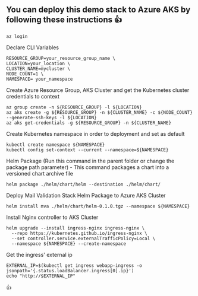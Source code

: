 ## **You can deploy this demo stack to Azure AKS by following these instructions :+1:**
```
az login
```

Declare CLI  Variables

```
RESOURCE_GROUP=your_resource_group_name \
LOCATION=your_location \
CLUSTER_NAME=mycluster \
NODE_COUNT=1 \
NAMESPACE= your_namespace
```
Create Azure Resource Group, AKS Cluster and get the Kubernetes cluster credentials to context
```
az group create -n ${RESOURCE_GROUP} -l ${LOCATION}
az aks create -g ${RESOURCE_GROUP} -n ${CLUSTER_NAME} -c ${NODE_COUNT} --generate-ssh-keys -l ${LOCATION}
az aks get-credentials -g ${RESOURCE_GROUP} -n ${CLUSTER_NAME}
```
Create Kubernetes namespace in order to deployment and set as default
```
kubectl create namespace ${NAMESPACE}
kubectl config set-context --current --namespace=${NAMESPACE}
```

Helm Package (Run this command in the parent folder or change the package path parameter) - This command packages a chart into a versioned chart archive file
```
helm package ./helm/chart/helm --destination ./helm/chart/
```

Deploy Mail Validation Stack Helm Package to Azure AKS Cluster
```
helm install mva ./helm/chart/helm-0.1.0.tgz --namespace ${NAMESPACE}
```

Install Nginx controller to AKS Cluster
```
helm upgrade --install ingress-nginx ingress-nginx \
  --repo https://kubernetes.github.io/ingress-nginx \
  --set controller.service.externalTrafficPolicy=Local \
  --namespace ${NAMESPACE} --create-namespace
```
Get the ingress' external ip
```
EXTERNAL_IP=$(kubectl get ingress webapp-ingress -o jsonpath='{.status.loadBalancer.ingress[0].ip}')
echo "http://$EXTERNAL_IP"
```
:+1:



  
